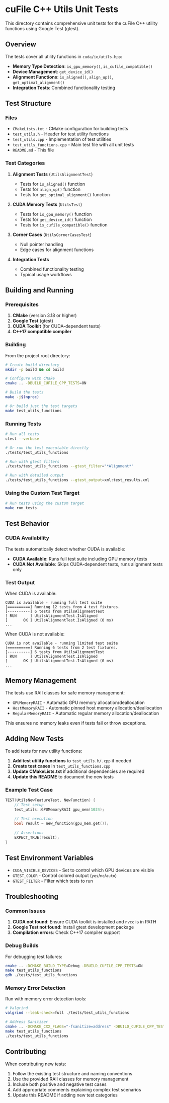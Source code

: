 # cuFile C++ Utils Unit Tests

This directory contains comprehensive unit tests for the cuFile C++ utility functions using Google Test (gtest).

## Overview

The tests cover all utility functions in `cuda/io/utils.hpp`:

- **Memory Type Detection**: `is_gpu_memory()`, `is_cufile_compatible()`
- **Device Management**: `get_device_id()`
- **Alignment Functions**: `is_aligned()`, `align_up()`, `get_optimal_alignment()`
- **Integration Tests**: Combined functionality testing

## Test Structure

### Files

- `CMakeLists.txt` - CMake configuration for building tests
- `test_utils.h` - Header for test utility functions
- `test_utils.cpp` - Implementation of test utilities
- `test_utils_functions.cpp` - Main test file with all unit tests
- `README.md` - This file

### Test Categories

1. **Alignment Tests** (`UtilsAlignmentTest`)
   - Tests for `is_aligned()` function
   - Tests for `align_up()` function
   - Tests for `get_optimal_alignment()` function

2. **CUDA Memory Tests** (`UtilsTest`)
   - Tests for `is_gpu_memory()` function
   - Tests for `get_device_id()` function
   - Tests for `is_cufile_compatible()` function

3. **Corner Cases** (`UtilsCornerCasesTest`)
   - Null pointer handling
   - Edge cases for alignment functions

4. **Integration Tests**
   - Combined functionality testing
   - Typical usage workflows

## Building and Running

### Prerequisites

1. **CMake** (version 3.18 or higher)
2. **Google Test** (gtest)
3. **CUDA Toolkit** (for CUDA-dependent tests)
4. **C++17 compatible compiler**

### Building

From the project root directory:

```bash
# Create build directory
mkdir -p build && cd build

# Configure with CMake
cmake .. -DBUILD_CUFILE_CPP_TESTS=ON

# Build the tests
make -j$(nproc)

# Or build just the test targets
make test_utils_functions
```

### Running Tests

```bash
# Run all tests
ctest --verbose

# Or run the test executable directly
./tests/test_utils_functions

# Run with gtest filters
./tests/test_utils_functions --gtest_filter="*Alignment*"

# Run with detailed output
./tests/test_utils_functions --gtest_output=xml:test_results.xml
```

### Using the Custom Test Target

```bash
# Run tests using the custom target
make run_tests
```

## Test Behavior

### CUDA Availability

The tests automatically detect whether CUDA is available:

- **CUDA Available**: Runs full test suite including GPU memory tests
- **CUDA Not Available**: Skips CUDA-dependent tests, runs alignment tests only

### Test Output

When CUDA is available:
```
CUDA is available - running full test suite
[==========] Running 12 tests from 4 test fixtures.
[----------] 6 tests from UtilsAlignmentTest
[ RUN      ] UtilsAlignmentTest.IsAligned
[       OK ] UtilsAlignmentTest.IsAligned (0 ms)
...
```

When CUDA is not available:
```
CUDA is not available - running limited test suite
[==========] Running 6 tests from 2 test fixtures.
[----------] 6 tests from UtilsAlignmentTest
[ RUN      ] UtilsAlignmentTest.IsAligned
[       OK ] UtilsAlignmentTest.IsAligned (0 ms)
...
```

## Memory Management

The tests use RAII classes for safe memory management:

- `GPUMemoryRAII` - Automatic GPU memory allocation/deallocation
- `HostMemoryRAII` - Automatic pinned host memory allocation/deallocation
- `RegularMemoryRAII` - Automatic regular memory allocation/deallocation

This ensures no memory leaks even if tests fail or throw exceptions.

## Adding New Tests

To add tests for new utility functions:

1. **Add test utility functions** to `test_utils.h/.cpp` if needed
2. **Create test cases** in `test_utils_functions.cpp`
3. **Update CMakeLists.txt** if additional dependencies are required
4. **Update this README** to document the new tests

### Example Test Case

```cpp
TEST(UtilsNewFeatureTest, NewFunction) {
    // Test setup
    test_utils::GPUMemoryRAII gpu_mem(1024);
    
    // Test execution
    bool result = new_function(gpu_mem.get());
    
    // Assertions
    EXPECT_TRUE(result);
}
```

## Test Environment Variables

- `CUDA_VISIBLE_DEVICES` - Set to control which GPU devices are visible
- `GTEST_COLOR` - Control colored output (`yes`/`no`/`auto`)
- `GTEST_FILTER` - Filter which tests to run

## Troubleshooting

### Common Issues

1. **CUDA not found**: Ensure CUDA toolkit is installed and `nvcc` is in PATH
2. **Google Test not found**: Install gtest development package
3. **Compilation errors**: Check C++17 compiler support

### Debug Builds

For debugging test failures:

```bash
cmake .. -DCMAKE_BUILD_TYPE=Debug -DBUILD_CUFILE_CPP_TESTS=ON
make test_utils_functions
gdb ./tests/test_utils_functions
```

### Memory Error Detection

Run with memory error detection tools:

```bash
# Valgrind
valgrind --leak-check=full ./tests/test_utils_functions

# Address Sanitizer
cmake .. -DCMAKE_CXX_FLAGS="-fsanitize=address" -DBUILD_CUFILE_CPP_TESTS=ON
make test_utils_functions
./tests/test_utils_functions
```

## Contributing

When contributing new tests:

1. Follow the existing test structure and naming conventions
2. Use the provided RAII classes for memory management
3. Include both positive and negative test cases
4. Add appropriate comments explaining complex test scenarios
5. Update this README if adding new test categories 